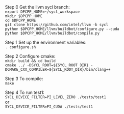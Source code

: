Step 0 Get the llvm sycl branch:   
`export DPCPP_HOME=~/sycl_workspace`   
`mkdir $DPCPP_HOME`   
`cd $DPCPP_HOME`   
`git clone https://github.com/intel/llvm -b sycl`   
`python $DPCPP_HOME/llvm/buildbot/configure.py --cuda`   
`python $DPCPP_HOME/llvm/buildbot/compile.py`   
   
Step 1 Set up the environment variables:     
`. configure.sh`    
   
Step 2 Configure cmake:   
`mkdir build && cd build`         
`cmake ../ -DSYCL_ROOT=${SYCL_ROOT_DIR} -DCMAKE_CXX_COMPILER=${SYCL_ROOT_DIR}/bin/clang++`   
   
Step 3 To compile:   
`make`   
   
Step 4 To run test1:   
`SYCL_DEVICE_FILTER=PI_LEVEL_ZERO ./tests/test1`  
or    
`SYCL_DEVICE_FILTER=PI_CUDA ./tests/test1`  

